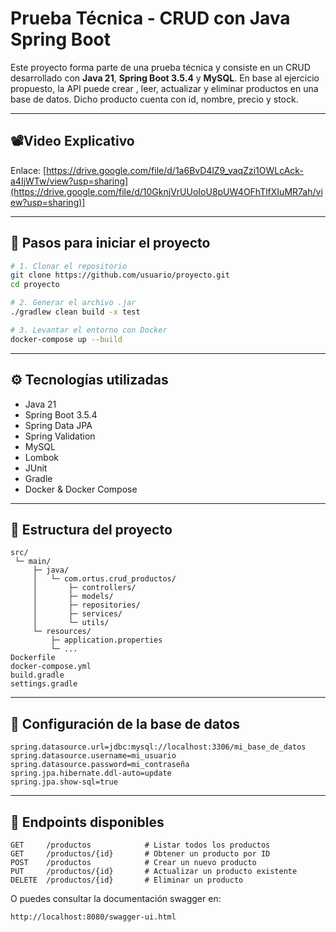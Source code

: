 # Prueba Técnica - CRUD con Java Spring Boot

Este proyecto forma parte de una prueba técnica y consiste en un CRUD desarrollado con **Java 21**, **Spring Boot 3.5.4** y **MySQL**. En base al ejercicio propuesto, la API puede crear , leer, actualizar y eliminar productos en una base de datos. Dicho producto cuenta con id, nombre, precio y stock.

---
## 📽️Video Explicativo
Enlace: [https://drive.google.com/file/d/1a6BvD4lZ9_vaqZzi1OWLcAck-a4IjWTw/view?usp=sharing](https://drive.google.com/file/d/10GknjVrUUoIoU8pUW4OFhTlfXIuMR7ah/view?usp=sharing)]

---

## 🚀 Pasos para iniciar el proyecto

```bash
# 1. Clonar el repositorio
git clone https://github.com/usuario/proyecto.git
cd proyecto

# 2. Generar el archivo .jar 
./gradlew clean build -x test

# 3. Levantar el entorno con Docker
docker-compose up --build
```

---

## ⚙️ Tecnologías utilizadas

- Java 21
- Spring Boot 3.5.4
- Spring Data JPA
- Spring Validation
- MySQL
- Lombok
- JUnit
- Gradle
- Docker & Docker Compose

---

## 📁 Estructura del proyecto

```
src/
 └─ main/
     ├─ java/
     │   └─ com.ortus.crud_productos/
     │       ├─ controllers/
     │       ├─ models/
     │       ├─ repositories/
     │       ├─ services/
     │       └─ utils/
     └─ resources/
         ├─ application.properties
         └─ ...
Dockerfile
docker-compose.yml
build.gradle
settings.gradle
```

---

## 🧾 Configuración de la base de datos

```properties
spring.datasource.url=jdbc:mysql://localhost:3306/mi_base_de_datos
spring.datasource.username=mi_usuario
spring.datasource.password=mi_contraseña
spring.jpa.hibernate.ddl-auto=update
spring.jpa.show-sql=true
```

---

## 🔗 Endpoints disponibles

```http
GET     /productos            # Listar todos los productos
GET     /productos/{id}       # Obtener un producto por ID
POST    /productos            # Crear un nuevo producto
PUT     /productos/{id}       # Actualizar un producto existente
DELETE  /productos/{id}       # Eliminar un producto
```

O puedes consultar la documentación swagger en:

```
http://localhost:8080/swagger-ui.html
```
